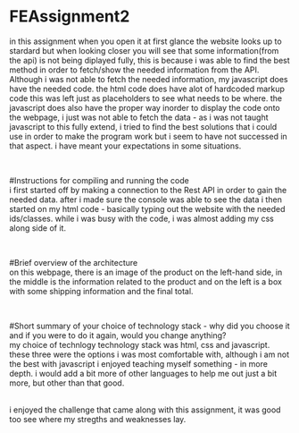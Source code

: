 # FEAssignment2
in this assignment when you open it at first glance the website looks up to stardard but when looking closer you will see that some information(from the api) is not being diplayed fully, this is because i was able to find the best method in order to fetch/show the needed information from the API. Although i was not able to fetch the needed information, my javascript does have the needed code. the html code does have alot of hardcoded markup code this was left just as placeholders to see what needs to be where. the javascript does also have the proper way inorder to display the code onto the webpage, i just was not able to fetch the data - as i was not taught javascript to this fully extend, i tried to find the best solutions that i could use in order to make the program work but i seem to have not successed in that aspect. i have meant your expectations in some situations.

<br>

#Instructions for compiling and running the code <br>
i first started off by making a connection to the Rest API in order to gain the needed data. after i made sure the console was able to see the data i then started on my html code - basically typing out the website with the needed ids/classes. while i was busy with the code, i was almost adding my css along side of it.

<br>

#Brief overview of the architecture <br>
on this webpage, there is an image of the product on the left-hand side, in the middle is the information related to the product and on the left is a box with some shipping information and the final total.

<br>

#Short summary of your choice of technology stack - why did you choose it and if you were to do it again, would you change anything?<br>
my choice of technlogy technology stack was html, css and javascript. these three were the options i was most comfortable with, although i am not the best with javascript i enjoyed teaching myself something - in more depth. i would add a bit more of other languages to help me out just a bit more, but other than that good.

<br>
i enjoyed the challenge that came along with this assignment, it was good too see where my stregths and weaknesses lay.
